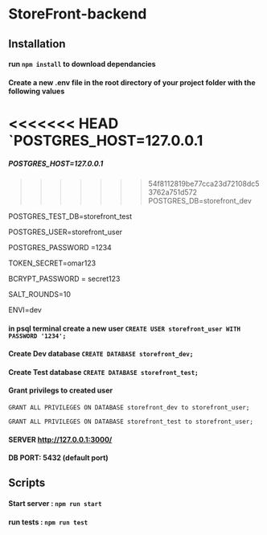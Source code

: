 # StoreFront-backend
## Installation
#### run `npm install` to download dependancies 
#### Create a new .env file in the root directory of your project folder with the following values
<<<<<<< HEAD
`POSTGRES_HOST=127.0.0.1 
=======
##### POSTGRES_HOST=127.0.0.1
>>>>>>> 54f8112819be77cca23d72108dc53762a751d572
POSTGRES_DB=storefront_dev

POSTGRES_TEST_DB=storefront_test

POSTGRES_USER=storefront_user

POSTGRES_PASSWORD =1234

TOKEN_SECRET=omar123

BCRYPT_PASSWORD = secret123

SALT_ROUNDS=10

ENVI=dev 

#### in psql terminal create a new user `CREATE USER storefront_user WITH PASSWORD '1234';`

#### Create Dev database `CREATE DATABASE storefront_dev; `

#### Create Test database `CREATE DATABASE storefront_test;`

#### Grant privilegs to created user
`GRANT ALL PRIVILEGES ON DATABASE storefront_dev to storefront_user;`

`GRANT ALL PRIVILEGES ON DATABASE storefront_test to storefront_user;`

#### SERVER http://127.0.0.1:3000/
#### DB PORT: 5432 (default port)



## Scripts

#### Start server : `npm run start` 

#### run tests : `npm run test` 

